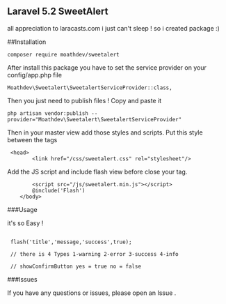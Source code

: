 ## Laravel 5.2 SweetAlert

all appreciation to laracasts.com i just can't sleep ! so i created package  :)

##Installation

````
composer require moathdev/sweetalert
````

After install this package you have to set the service provider on your config/app.php file

````
Moathdev\Sweetalert\SweetalertServiceProvider::class,
````

Then you just need to publish files ! Copy and paste it

````
php artisan vendor:publish --provider="Moathdev\Sweetalert\SweetalertServiceProvider"
````

Then in your master view add those styles and scripts. Put this style between the <head> </head> tags

````
 <head>
        <link href="/css/sweetalert.css" rel="stylesheet"/>
````

Add the JS script and include flash view before close your </body> tag.

````
        <script src="/js/sweetalert.min.js"></script>
        @include('Flash')
    </body>
````
###Usage

it's so Easy !

````

 flash('title','message,'success',true);

 // there is 4 Types 1-warning 2-error 3-success 4-info

 // showConfirmButton yes = true no = false

````

###Issues

If you have any questions or issues, please open an Issue .